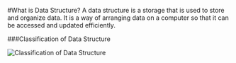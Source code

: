 #What is Data Structure?
A data structure is a storage that is used to store and organize data. It is a way of arranging data on a computer so that it can be accessed and updated efficiently.

###Classification of Data Structure

![Classification of Data Structure](https://media.geeksforgeeks.org/wp-content/uploads/20220520182504/ClassificationofDataStructure-660x347.jpg)


